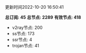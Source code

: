 更新时间2022-10-20 16:50:41

**总订阅: 45**
**总节点: 2289**
**有效节点: 418**
- v2ray节点: 200
- ss节点: 173
- ssr节点: 4
- trojan节点: 41
